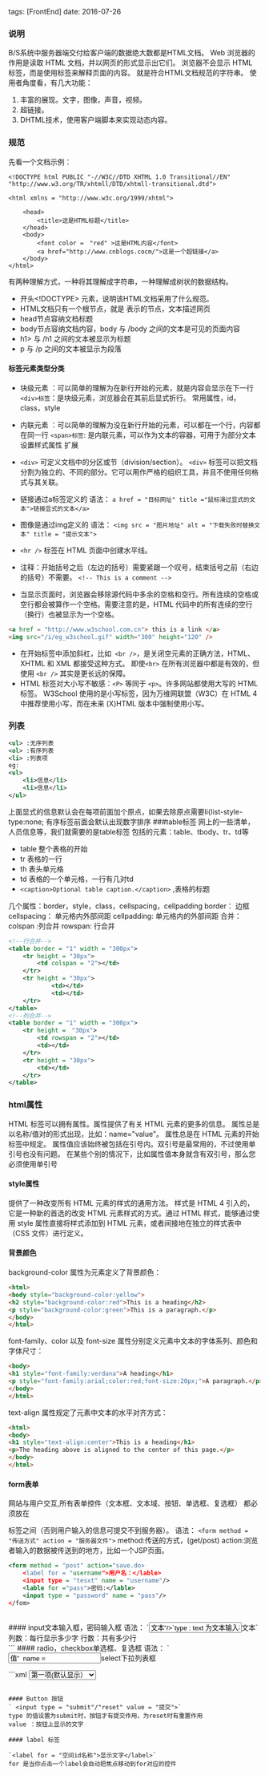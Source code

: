 tags: [FrontEnd] date: 2016-07-26 


### 说明
B/S系统中服务器端交付给客户端的数据绝大数都是HTML文档。
Web 浏览器的作用是读取 HTML 文档，并以网页的形式显示出它们。
浏览器不会显示 HTML 标签，而是使用标签来解释页面的内容。
就是符合HTML文档规范的字符串。
使用者角度看，有几大功能：
1. 丰富的展现。文字，图像，声音，视频。
2. 超链接。
3. DHTML技术，使用客户端脚本来实现动态内容。


### 规范
先看一个文档示例：

    <!DOCTYPE html PUBLIC "-//W3C//DTD XHTML 1.0 Transitional//EN"
    "http://www.w3.org/TR/xhtmll/DTD/xhtmll-transitional.dtd">
    
    <html xmlns = "http://www.w3c.org/1999/xhtml">
        
        <head>
            <title>这是HTML标题</title>
        </head>
        <body>
            <font color =　"red" >这是HTML内容</font>
            <a href="http://www.cnblogs.cocm/">这是一个超链接</a>
        </body>
    </html>

有两种理解方式，一种将其理解成字符串，一种理解成树状的数据结构。
​    
* 开头<!DOCTYPE> 元素，说明该HTML文档采用了什么规范。
* HTML文档只有一个根节点，就是<html> </html>表示的节点，文本描述网页
* head节点容纳文档标题
* body节点容纳文档内容，body 与 /body 之间的文本是可见的页面内容
* h1> 与 /h1 之间的文本被显示为标题
* p 与 /p 之间的文本被显示为段落

#### 标签元素类型分类
* 块级元素 ：可以简单的理解为在新行开始的元素，就是内容会显示在下一行
    `<div>标签`：是块级元素，浏览器会在其前后显式折行。
    常用属性，id，class，style
* 内联元素 ：可以简单的理解为没在新行开始的元素，可以都在一个行，内容都在同一行
    `<span>标签`: 是内联元素，可以作为文本的容器，可用于为部分文本设置样式属性
    扩展

* `<div>` 可定义文档中的分区或节（division/section）。
  `<div>` 标签可以把文档分割为独立的、不同的部分。它可以用作严格的组织工具，并且不使用任何格式与其关联。
* 链接通过a标签定义的 语法：
  `a href = "目标网址" title ="鼠标滑过显式的文本">链接显式的文本</a>`
* 图像是通过img定义的 语法：
  `<img src = "图片地址" alt = "下载失败时替换文本" title = "提示文本">` 
* `<hr />` 标签在 HTML 页面中创建水平线。
* 注释：开始括号之后（左边的括号）需要紧跟一个叹号，结束括号之前（右边的括号）不需要。
  `<!-- This is a comment -->`
* 当显示页面时，浏览器会移除源代码中多余的空格和空行。所有连续的空格或空行都会被算作一个空格。需要注意的是，HTML 代码中的所有连续的空行（换行）也被显示为一个空格。

```html
<a href = "http://www.w3school.com.cn"> this is a link </a>
<img src="/i/eg_w3school.gif" width="300" height="120" />
```

* 在开始标签中添加斜杠，比如` <br />`，是关闭空元素的正确方法，HTML、XHTML 和 XML 都接受这种方式。
  即使`<br>` 在所有浏览器中都是有效的，但使用 `<br />` 其实是更长远的保障。
* HTML 标签对大小写不敏感：`<P>` 等同于 `<p>`。许多网站都使用大写的 HTML 标签。
  W3School 使用的是小写标签，因为万维网联盟（W3C）在 HTML 4 中推荐使用小写，而在未来 (X)HTML 版本中强制使用小写。
  ​      
### 列表
```xml
<ul> :无序列表
<ol> :有序列表
<li> :列表项
eg:
<ul>
    <li>信息</li>
    <li>信息</li>
</ul>
```
上面显式的信息默认会在每项前面加个原点，如果去除原点需要li{list-style-type:none;
有序标签前面会默认出现数字排序
###table标签
网上的一些清单，人员信息等，我们就需要的是table标签
包括的元素：table、tbody、tr、td等

* table 整个表格的开始
* tr 表格的一行
* th 表头单元格
* td 表格的一个单元格，一行有几对td
* `<caption>Optional table caption.</caption>` ,表格的标题

几个属性：border，style，class，cellspacing，cellpadding
border： 边框 
cellspacing： 单元格内外部间距
cellpadding:  单元格内的外部间距
合并：
colspan :列合并 
rowspan: 行合并
```xml
<!--行合并-->
<table border = "1" width = "300px">
    <tr height = "30px">
        <td colspan = "2"></td>
    </tr>
    <tr height = "30px">
            <td></td>
            <td></td>
    </tr>
</table>
<!--列合并-->
<table border = "1" width = "300px">
    <tr height =　"30px">
        <td rowspan = "2"></td>
        <td></td>
    </tr>
    <tr height = "30px">
        <td></td>
    </tr>
</table>

```

### html属性
HTML 标签可以拥有属性。属性提供了有关 HTML 元素的更多的信息。
属性总是以名称/值对的形式出现，比如：name="value"。
属性总是在 HTML 元素的开始标签中规定。
属性值应该始终被包括在引号内。双引号是最常用的，不过使用单引号也没有问题。
在某些个别的情况下，比如属性值本身就含有双引号，那么您必须使用单引号


#### style属性
提供了一种改变所有 HTML 元素的样式的通用方法。
样式是 HTML 4 引入的，它是一种新的首选的改变 HTML 元素样式的方式。通过 HTML 样式，能够通过使用 style 属性直接将样式添加到 HTML 元素，或者间接地在独立的样式表中（CSS 文件）进行定义。


#### 背景颜色
background-color 属性为元素定义了背景颜色：
```html
<html>
<body style="background-color:yellow">
<h2 style="background-color:red">This is a heading</h2>
<p style="background-color:green">This is a paragraph.</p>
</body>
</html>
```
font-family、color 以及 font-size 属性分别定义元素中文本的字体系列、颜色和字体尺寸：
```html
<body>
<h1 style="font-family:verdana">A heading</h1>
<p style="font-family:arial;color:red;font-size:20px;">A paragraph.</p>
</body>
</html>
```
text-align 属性规定了元素中文本的水平对齐方式：
```html
<html>
<body>
<h1 style="text-align:center">This is a heading</h1>
<p>The heading above is aligned to the center of this page.</p>
</body>
</html>
```
#### form表单
网站与用户交互,所有表单控件（文本框、文本域、按钮、单选框、复选框） 都必须放在<form></form>标签之间（否则用户输入的信息可提交不到服务器）。
语法：
`<form method = "传送方式" action = "服务器文件">`
method:传送的方式，(get/post)
action:浏览者输入的数据被传送到的地方，比如一个JSP页面。
```xml
<form method = "post" action="save.do>
    <label for = "username">用户名：</lable>
    <input type = "tesxt" name = "username"/>
    <lable for ="pass">密码:</lable>
    <input type = "password" name = "pass"/>
</fom>
```
<br>
#### input文本输入框，密码输入框
语法：
`<input type = "text/password" name = "名称" value ="文本”/>`
type : text 为文本输入框，password： 为密码输入框
name:  为文本框命名，以备后台程序ASP、PHP使用。
value： 为文本输入框设置默认值（一般起到提示作用）
<br>
#### textarea 文本域
当用户输入较多内容的大段文本时
语法：
`<textarea rows = "行数" cols= "列数">文本</textarea>`
列数：每行显示多少字
行数：共有多少行
<br>
```
#### radio，checkbox单选框、复选框
语法：
`<input type = "radio/checkbox" value = "值”  name ="名称" checked = "checked"`
checke默认选中

#### select下拉列表框
​```xml
<select name ="" id = "">
    <option value = "1">第一项(默认显示）</option>
    <option value = "2">第二项</option>
</select>
```

#### Button 按钮
` <input type = "submit"/"reset" value = "提交">`
type 的值设置为submit时，按钮才有提交作用，为reset时有重置作用
value ：按钮上显示的文字

#### label 标签 

`<label for = "空间id名称">显示文字</label>`
for 是当你点击一个label会自动把焦点移动到for对应的控件